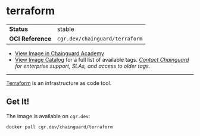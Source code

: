 <!--monopod:start-->
# terraform
| | |
| - | - |
| **Status** | stable |
| **OCI Reference** | `cgr.dev/chainguard/terraform` |


* [View Image in Chainguard Academy](https://edu.chainguard.dev/chainguard/chainguard-images/reference/terraform/overview/)
* [View Image Catalog](https://console.enforce.dev/images/catalog) for a full list of available tags.
*[Contact Chainguard](https://www.chainguard.dev/chainguard-images) for enterprise support, SLAs, and access to older tags.*

---
<!--monopod:end-->

[Terraform](https://github.com/hashicorp/terraform) is an infrastructure as code tool.

## Get It!

The image is available on `cgr.dev`:

```
docker pull cgr.dev/chainguard/terraform
```
